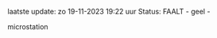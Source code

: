 laatste update: 
zo 19-11-2023 19:22   uur 
Status: FAALT - geel - 
<div class="service Y">microstation</div>